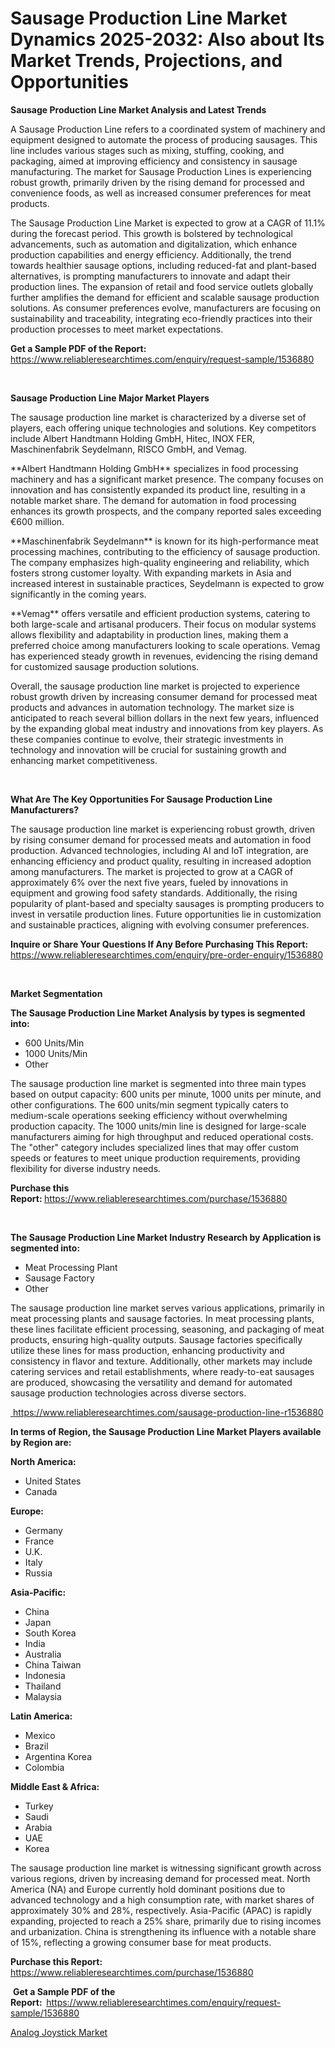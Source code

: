 <p><h1>Sausage Production Line Market Dynamics 2025-2032: Also about Its Market Trends, Projections, and Opportunities</h1></p><p><strong>Sausage Production Line Market Analysis and Latest Trends</strong></p>
<p><p>A Sausage Production Line refers to a coordinated system of machinery and equipment designed to automate the process of producing sausages. This line includes various stages such as mixing, stuffing, cooking, and packaging, aimed at improving efficiency and consistency in sausage manufacturing. The market for Sausage Production Lines is experiencing robust growth, primarily driven by the rising demand for processed and convenience foods, as well as increased consumer preferences for meat products. </p><p>The Sausage Production Line Market is expected to grow at a CAGR of 11.1% during the forecast period. This growth is bolstered by technological advancements, such as automation and digitalization, which enhance production capabilities and energy efficiency. Additionally, the trend towards healthier sausage options, including reduced-fat and plant-based alternatives, is prompting manufacturers to innovate and adapt their production lines. The expansion of retail and food service outlets globally further amplifies the demand for efficient and scalable sausage production solutions. As consumer preferences evolve, manufacturers are focusing on sustainability and traceability, integrating eco-friendly practices into their production processes to meet market expectations.</p></p>
<p><strong>Get a Sample PDF of the Report:&nbsp;</strong> <a href="https://www.reliableresearchtimes.com/enquiry/request-sample/1536880?utm_campaign=2304&utm_medium=2&utm_source=Github&utm_content=ia&utm_term=22022025&utm_id=sausage-production-line">https://www.reliableresearchtimes.com/enquiry/request-sample/1536880</a></p>
<p>&nbsp;</p>
<p><strong>Sausage Production Line Major Market Players</strong></p>
<p><p>The sausage production line market is characterized by a diverse set of players, each offering unique technologies and solutions. Key competitors include Albert Handtmann Holding GmbH, Hitec, INOX FER, Maschinenfabrik Seydelmann, RISCO GmbH, and Vemag.</p><p>**Albert Handtmann Holding GmbH** specializes in food processing machinery and has a significant market presence. The company focuses on innovation and has consistently expanded its product line, resulting in a notable market share. The demand for automation in food processing enhances its growth prospects, and the company reported sales exceeding €600 million.</p><p>**Maschinenfabrik Seydelmann** is known for its high-performance meat processing machines, contributing to the efficiency of sausage production. The company emphasizes high-quality engineering and reliability, which fosters strong customer loyalty. With expanding markets in Asia and increased interest in sustainable practices, Seydelmann is expected to grow significantly in the coming years.</p><p>**Vemag** offers versatile and efficient production systems, catering to both large-scale and artisanal producers. Their focus on modular systems allows flexibility and adaptability in production lines, making them a preferred choice among manufacturers looking to scale operations. Vemag has experienced steady growth in revenues, evidencing the rising demand for customized sausage production solutions.</p><p>Overall, the sausage production line market is projected to experience robust growth driven by increasing consumer demand for processed meat products and advances in automation technology. The market size is anticipated to reach several billion dollars in the next few years, influenced by the expanding global meat industry and innovations from key players. As these companies continue to evolve, their strategic investments in technology and innovation will be crucial for sustaining growth and enhancing market competitiveness.</p></p>
<p>&nbsp;</p>
<p><strong>What Are The Key Opportunities For Sausage Production Line Manufacturers?</strong></p>
<p><p>The sausage production line market is experiencing robust growth, driven by rising consumer demand for processed meats and automation in food production. Advanced technologies, including AI and IoT integration, are enhancing efficiency and product quality, resulting in increased adoption among manufacturers. The market is projected to grow at a CAGR of approximately 6% over the next five years, fueled by innovations in equipment and growing food safety standards. Additionally, the rising popularity of plant-based and specialty sausages is prompting producers to invest in versatile production lines. Future opportunities lie in customization and sustainable practices, aligning with evolving consumer preferences.</p></p>
<p><strong>Inquire or Share Your Questions If Any Before Purchasing This Report:</strong> <a href="https://www.reliableresearchtimes.com/enquiry/pre-order-enquiry/1536880?utm_campaign=2304&utm_medium=2&utm_source=Github&utm_content=ia&utm_term=22022025&utm_id=sausage-production-line">https://www.reliableresearchtimes.com/enquiry/pre-order-enquiry/1536880</a></p>
<p>&nbsp;</p>
<p><strong>Market Segmentation</strong></p>
<p><strong>The Sausage Production Line Market Analysis by types is segmented into:</strong></p>
<p><ul><li>600 Units/Min</li><li>1000 Units/Min</li><li>Other</li></ul></p>
<p><p>The sausage production line market is segmented into three main types based on output capacity: 600 units per minute, 1000 units per minute, and other configurations. The 600 units/min segment typically caters to medium-scale operations seeking efficiency without overwhelming production capacity. The 1000 units/min line is designed for large-scale manufacturers aiming for high throughput and reduced operational costs. The "other" category includes specialized lines that may offer custom speeds or features to meet unique production requirements, providing flexibility for diverse industry needs.</p></p>
<p><strong>Purchase this Report:&nbsp;</strong><a href="https://www.reliableresearchtimes.com/purchase/1536880?utm_campaign=2304&utm_medium=2&utm_source=Github&utm_content=ia&utm_term=22022025&utm_id=sausage-production-line">https://www.reliableresearchtimes.com/purchase/1536880</a></p>
<p>&nbsp;</p>
<p><strong>The Sausage Production Line Market Industry Research by Application is segmented into:</strong></p>
<p><ul><li>Meat Processing Plant</li><li>Sausage Factory</li><li>Other</li></ul></p>
<p><p>The sausage production line market serves various applications, primarily in meat processing plants and sausage factories. In meat processing plants, these lines facilitate efficient processing, seasoning, and packaging of meat products, ensuring high-quality outputs. Sausage factories specifically utilize these lines for mass production, enhancing productivity and consistency in flavor and texture. Additionally, other markets may include catering services and retail establishments, where ready-to-eat sausages are produced, showcasing the versatility and demand for automated sausage production technologies across diverse sectors.</p></p>
<p><a href="https://www.reliableresearchtimes.com/sausage-production-line-r1536880?utm_campaign=2304&utm_medium=2&utm_source=Github&utm_content=ia&utm_term=22022025&utm_id=sausage-production-line">&nbsp;https://www.reliableresearchtimes.com/sausage-production-line-r1536880</a></p>
<p><strong>In terms of Region, the Sausage Production Line Market Players available by Region are:</strong></p>
<p>
    <p> <strong> North America: </strong>
        <ul>
            <li>United States</li>
            <li>Canada</li>
        </ul>
        </p> 
    <p> <strong> Europe: </strong>
        <ul>
            <li>Germany</li>
            <li>France</li>
            <li>U.K.</li>
            <li>Italy</li>
            <li>Russia</li>
        </ul>
        </p> 
    <p> <strong> Asia-Pacific: </strong>
        <ul>
            <li>China</li>
            <li>Japan</li>
            <li>South Korea</li>
            <li>India</li>
            <li>Australia</li>
            <li>China Taiwan</li>
            <li>Indonesia</li>
            <li>Thailand</li>
            <li>Malaysia</li>
        </ul>
        </p> 
    <p> <strong> Latin America: </strong>
        <ul>
            <li>Mexico</li>
            <li>Brazil</li>
            <li>Argentina Korea</li>
            <li>Colombia</li>
        </ul>
        </p> 
    <p> <strong> Middle East & Africa: </strong>
        <ul>
            <li>Turkey</li>
            <li>Saudi</li>
            <li>Arabia</li>
            <li>UAE</li>
            <li>Korea</li>
        </ul>
    </p>
    </p>
<p><p>The sausage production line market is witnessing significant growth across various regions, driven by increasing demand for processed meat. North America (NA) and Europe currently hold dominant positions due to advanced technology and a high consumption rate, with market shares of approximately 30% and 28%, respectively. Asia-Pacific (APAC) is rapidly expanding, projected to reach a 25% share, primarily due to rising incomes and urbanization. China is strengthening its influence with a notable share of 15%, reflecting a growing consumer base for meat products.</p></p>
<p><strong>Purchase this Report: </strong><a href="https://www.reliableresearchtimes.com/purchase/1536880?utm_campaign=2304&utm_medium=2&utm_source=Github&utm_content=ia&utm_term=22022025&utm_id=sausage-production-line">https://www.reliableresearchtimes.com/purchase/1536880</a></p>
<p>&nbsp;<strong>Get a Sample PDF of the Report:&nbsp;&nbsp;</strong><a href="https://www.reliableresearchtimes.com/enquiry/request-sample/1536880?utm_campaign=2304&utm_medium=2&utm_source=Github&utm_content=ia&utm_term=22022025&utm_id=sausage-production-line">https://www.reliableresearchtimes.com/enquiry/request-sample/1536880</a></p>
<p><strong></strong></p>
<p><p><a href="https://github.com/chungwimbu4/Market-Research-Report-List-1/blob/main/analog-joystick-market.md?utm_campaign=2304&utm_medium=2&utm_source=Github&utm_content=ia&utm_term=22022025&utm_id=sausage-production-line">Analog Joystick Market</a></p></p>